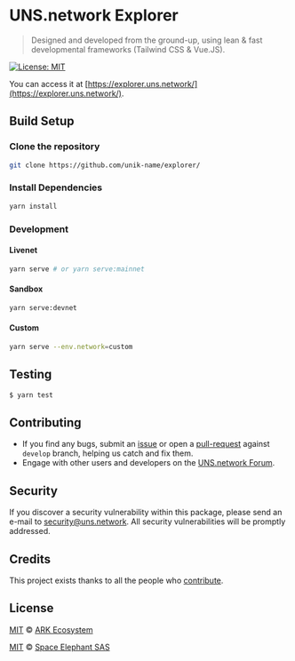 # UNS.network Explorer

> Designed and developed from the ground-up, using lean & fast developmental frameworks (Tailwind CSS & Vue.JS).

[![License: MIT](https://badgen.now.sh/badge/license/MIT/green)](https://opensource.org/licenses/MIT)

You can access it at [https://explorer.uns.network/](https://explorer.uns.network/).

## Build Setup

### Clone the repository

```bash
git clone https://github.com/unik-name/explorer/
```

### Install Dependencies

```bash
yarn install
```

### Development

#### Livenet

```bash
yarn serve # or yarn serve:mainnet
```

#### Sandbox

```bash
yarn serve:devnet
```

#### Custom

```bash
yarn serve --env.network=custom
```

## Testing

```bash
$ yarn test
```

## Contributing

- If you find any bugs, submit an [issue](../../issues) or open a [pull-request](../../pulls) against `develop` branch, helping us catch and fix them.
- Engage with other users and developers on the [UNS.network Forum](https://forum.unikname.com/c/uns-network/7).

## Security

If you discover a security vulnerability within this package, please send an e-mail to security@uns.network. All security vulnerabilities will be promptly addressed.

## Credits

This project exists thanks to all the people who [contribute](../../contributors).

## License

[MIT](LICENSE) © [ARK Ecosystem](https://ark.io)

[MIT](LICENSE) © [Space Elephant SAS](https://spacelephant.org)
